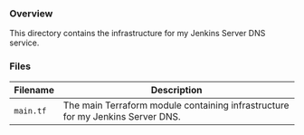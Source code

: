 ### Overview

This directory contains the infrastructure for my Jenkins Server DNS service.

### Files

| Filename            | Description                                                                       |
|---------------------|-----------------------------------------------------------------------------------|
| `main.tf`           | The main Terraform module containing infrastructure for my Jenkins Server DNS.    |